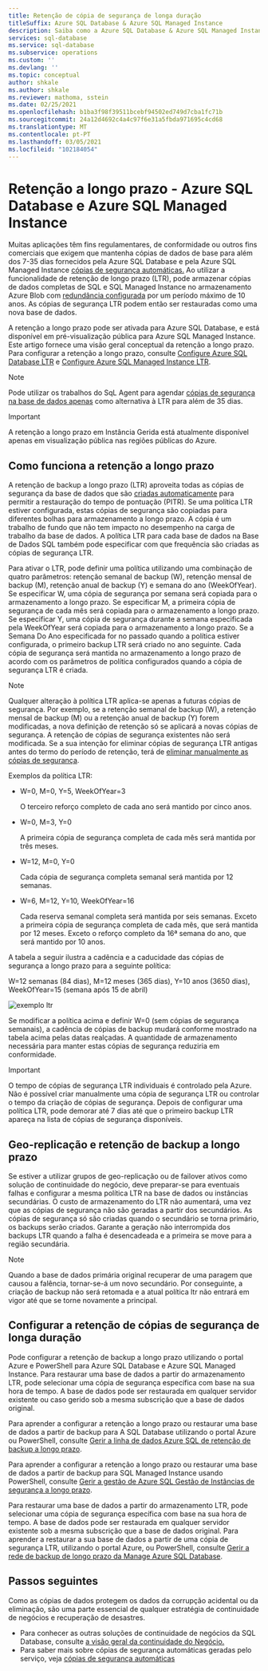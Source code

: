 ```yaml
---
title: Retenção de cópia de segurança de longa duração
titleSuffix: Azure SQL Database & Azure SQL Managed Instance
description: Saiba como a Azure SQL Database & Azure SQL Managed Instance suporta o armazenamento de backups completos da base de dados por até 10 anos através da política de retenção a longo prazo.
services: sql-database
ms.service: sql-database
ms.subservice: operations
ms.custom: ''
ms.devlang: ''
ms.topic: conceptual
author: shkale
ms.author: shkale
ms.reviewer: mathoma, sstein
ms.date: 02/25/2021
ms.openlocfilehash: b1ba3f98f39511bcebf94502ed749d7cba1fc71b
ms.sourcegitcommit: 24a12d4692c4a4c97f6e31a5fbda971695c4cd68
ms.translationtype: MT
ms.contentlocale: pt-PT
ms.lasthandoff: 03/05/2021
ms.locfileid: "102184054"
---
```

# <a name="long-term-retention---azure-sql-database-and-azure-sql-managed-instance"></a>Retenção a longo prazo - Azure SQL Database e Azure SQL Managed Instance

Muitas aplicações têm fins regulamentares, de conformidade ou outros fins comerciais que exigem que mantenha cópias de dados de base para além dos 7-35 dias fornecidos pela Azure SQL Database e pela Azure SQL Managed Instance [cópias de segurança automáticas.](automated-backups-overview.md) Ao utilizar a funcionalidade de retenção de longo prazo (LTR), pode armazenar cópias de dados completas de SQL e SQL Managed Instance no armazenamento Azure Blob com [redundância configurada](automated-backups-overview.md#backup-storage-redundancy) por um período máximo de 10 anos. As cópias de segurança LTR podem então ser restauradas como uma nova base de dados.

A retenção a longo prazo pode ser ativada para Azure SQL Database, e está disponível em pré-visualização pública para Azure SQL Managed Instance. Este artigo fornece uma visão geral conceptual da retenção a longo prazo. Para configurar a retenção a longo prazo, consulte [Configure Azure SQL Database LTR](long-term-backup-retention-configure.md) e [Configure Azure SQL Managed Instance LTR](../managed-instance/long-term-backup-retention-configure.md). 

> [!NOTE]
> Pode utilizar os trabalhos do SqL Agent para agendar [cópias de segurança na base de dados apenas](/sql/relational-databases/backup-restore/copy-only-backups-sql-server) como alternativa à LTR para além de 35 dias.

> [!IMPORTANT]
> A retenção a longo prazo em Instância Gerida está atualmente disponível apenas em visualização pública nas regiões públicas do Azure. 


## <a name="how-long-term-retention-works"></a>Como funciona a retenção a longo prazo
     
A retenção de backup a longo prazo (LTR) aproveita todas as cópias de segurança da base de dados que são [criadas automaticamente](automated-backups-overview.md) para permitir a restauração do tempo de pontuação (PITR). Se uma política LTR estiver configurada, estas cópias de segurança são copiadas para diferentes bolhas para armazenamento a longo prazo. A cópia é um trabalho de fundo que não tem impacto no desempenho na carga de trabalho da base de dados. A política LTR para cada base de dados na Base de Dados SQL também pode especificar com que frequência são criadas as cópias de segurança LTR.

Para ativar o LTR, pode definir uma política utilizando uma combinação de quatro parâmetros: retenção semanal de backup (W), retenção mensal de backup (M), retenção anual de backup (Y) e semana do ano (WeekOfYear). Se especificar W, uma cópia de segurança por semana será copiada para o armazenamento a longo prazo. Se especificar M, a primeira cópia de segurança de cada mês será copiada para o armazenamento a longo prazo. Se especificar Y, uma cópia de segurança durante a semana especificada pela WeekOfYear será copiada para o armazenamento a longo prazo. Se a Semana Do Ano especificada for no passado quando a política estiver configurada, o primeiro backup LTR será criado no ano seguinte. Cada cópia de segurança será mantida no armazenamento a longo prazo de acordo com os parâmetros de política configurados quando a cópia de segurança LTR é criada.

> [!NOTE]
> Qualquer alteração à política LTR aplica-se apenas a futuras cópias de segurança. Por exemplo, se a retenção semanal de backup (W), a retenção mensal de backup (M) ou a retenção anual de backup (Y) forem modificadas, a nova definição de retenção só se aplicará a novas cópias de segurança. A retenção de cópias de segurança existentes não será modificada. Se a sua intenção for eliminar cópias de segurança LTR antigas antes do termo do período de retenção, terá de [eliminar manualmente as cópias de segurança](./long-term-backup-retention-configure.md#delete-ltr-backups).
> 

Exemplos da política LTR:

-  W=0, M=0, Y=5, WeekOfYear=3

   O terceiro reforço completo de cada ano será mantido por cinco anos.
   
- W=0, M=3, Y=0

   A primeira cópia de segurança completa de cada mês será mantida por três meses.

- W=12, M=0, Y=0

   Cada cópia de segurança completa semanal será mantida por 12 semanas.

- W=6, M=12, Y=10, WeekOfYear=16

   Cada reserva semanal completa será mantida por seis semanas. Exceto a primeira cópia de segurança completa de cada mês, que será mantida por 12 meses. Exceto o reforço completo da 16ª semana do ano, que será mantido por 10 anos. 

A tabela a seguir ilustra a cadência e a caducidade das cópias de segurança a longo prazo para a seguinte política:

W=12 semanas (84 dias), M=12 meses (365 dias), Y=10 anos (3650 dias), WeekOfYear=15 (semana após 15 de abril)

   ![exemplo ltr](./media/long-term-retention-overview/ltr-example.png)


Se modificar a política acima e definir W=0 (sem cópias de segurança semanais), a cadência de cópias de backup mudará conforme mostrado na tabela acima pelas datas realçadas. A quantidade de armazenamento necessária para manter estas cópias de segurança reduziria em conformidade. 

> [!IMPORTANT]
> O tempo de cópias de segurança LTR individuais é controlado pela Azure. Não é possível criar manualmente uma cópia de segurança LTR ou controlar o tempo da criação de cópias de segurança. Depois de configurar uma política LTR, pode demorar até 7 dias até que o primeiro backup LTR apareça na lista de cópias de segurança disponíveis.  


## <a name="geo-replication-and-long-term-backup-retention"></a>Geo-replicação e retenção de backup a longo prazo

Se estiver a utilizar grupos de geo-replicação ou de failover ativos como solução de continuidade do negócio, deve preparar-se para eventuais falhas e configurar a mesma política LTR na base de dados ou instâncias secundárias. O custo de armazenamento do LTR não aumentará, uma vez que as cópias de segurança não são geradas a partir dos secundários. As cópias de segurança só são criadas quando o secundário se torna primário, os backups serão criados. Garante a geração não interrompida dos backups LTR quando a falha é desencadeada e a primeira se move para a região secundária. 

> [!NOTE]
> Quando a base de dados primária original recuperar de uma paragem que causou a falência, tornar-se-á um novo secundário. Por conseguinte, a criação de backup não será retomada e a atual política ltr não entrará em vigor até que se torne novamente a principal. 


## <a name="configure-long-term-backup-retention"></a>Configurar a retenção de cópias de segurança de longa duração

Pode configurar a retenção de backup a longo prazo utilizando o portal Azure e PowerShell para Azure SQL Database e Azure SQL Managed Instance. Para restaurar uma base de dados a partir do armazenamento LTR, pode selecionar uma cópia de segurança específica com base na sua hora de tempo. A base de dados pode ser restaurada em qualquer servidor existente ou caso gerido sob a mesma subscrição que a base de dados original.

Para aprender a configurar a retenção a longo prazo ou restaurar uma base de dados a partir de backup para A SQL Database utilizando o portal Azure ou PowerShell, consulte [Gerir a linha de dados Azure SQL de retenção de backup a longo prazo](long-term-backup-retention-configure.md).

Para aprender a configurar a retenção a longo prazo ou restaurar uma base de dados a partir de backup para SQL Managed Instance usando PowerShell, consulte [Gerir a gestão de Azure SQL Gestão de Instâncias de segurança a longo prazo](../managed-instance/long-term-backup-retention-configure.md).

Para restaurar uma base de dados a partir do armazenamento LTR, pode selecionar uma cópia de segurança específica com base na sua hora de tempo. A base de dados pode ser restaurada em qualquer servidor existente sob a mesma subscrição que a base de dados original. Para aprender a restaurar a sua base de dados a partir de uma cópia de segurança LTR, utilizando o portal Azure, ou PowerShell, consulte [Gerir a rede de backup de longo prazo da Manage Azure SQL Database](long-term-backup-retention-configure.md). 

## <a name="next-steps"></a>Passos seguintes

Como as cópias de dados protegem os dados da corrupção acidental ou da eliminação, são uma parte essencial de qualquer estratégia de continuidade de negócios e recuperação de desastres. 

- Para conhecer as outras soluções de continuidade de negócios da SQL Database, consulte [a visão geral da continuidade do Negócio.](business-continuity-high-availability-disaster-recover-hadr-overview.md)
- Para saber mais sobre cópias de segurança automáticas geradas pelo serviço, veja [cópias de segurança automáticas](../database/automated-backups-overview.md)
